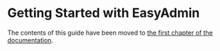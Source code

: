 Getting Started with EasyAdmin
==============================

The contents of this guide have been moved to [the first chapter of the documentation][1].

[1]: 0-installation-and-first-backend.md
